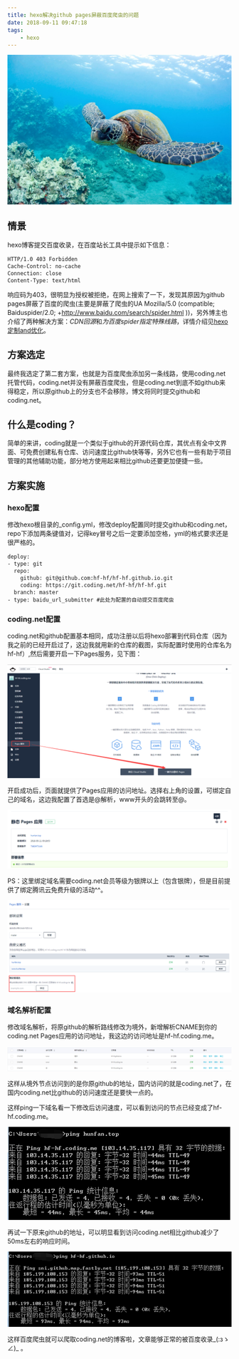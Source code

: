 ```yaml
---
title: hexo解决github pages屏蔽百度爬虫的问题
date: 2018-09-11 09:47:18
tags:
    - hexo
---
```


![homePage](/upload/homePage/20180911104701.jpg)
<!--more-->

## 情景
hexo博客提交百度收录，在百度站长工具中提示如下信息：

```
HTTP/1.0 403 Forbidden
Cache-Control: no-cache
Connection: close
Content-Type: text/html
```

响应码为403，很明显为授权被拒绝，在网上搜索了一下，发现其原因为github pages屏蔽了百度的爬虫(主要是屏蔽了爬虫的UA Mozilla/5.0 (compatible; Baiduspider/2.0; +http://www.baidu.com/search/spider.html ))，另外博主也介绍了两种解决方案：<em>CDN回源</em>和<em>为百度spider指定特殊线路</em>，详情介绍见[hexo定制and优化](https://kikoroc.com/2016/05/05/hexo-customize-and-optimization.html)。

## 方案选定
最终我选定了第二套方案，也就是为百度爬虫添加另一条线路，使用coding.net托管代码，coding.net并没有屏蔽百度爬虫，但是coding.net到底不如github来得稳定，所以原github上的分支也不会移除，博文将同时提交github和coding.net。

## 什么是coding？
简单的来讲，coding就是一个类似于github的开源代码仓库，其优点有全中文界面、可免费创建私有仓库、访问速度比github快等等，另外它也有一些有助于项目管理的其他辅助功能，部分地方使用起来相比github还要更加便捷一些。

## 方案实施

### hexo配置
修改hexo根目录的_config.yml，修改deploy配置同时提交github和coding.net，repo下添加两条键值对，记得key冒号之后一定要添加空格，yml的格式要求还是很严格的。

```
deploy:
- type: git
  repo: 
    github: git@github.com:hf-hf/hf-hf.github.io.git
    coding: https://git.coding.net/hf-hf/hf-hf.git
  branch: master
- type: baidu_url_submitter #此处为配置的自动提交百度爬虫
```

### coding.net配置
coding.net和github配置基本相同，成功注册以后将hexo部署到代码仓库（因为我之前的已经开启过了，这边我就用新的仓库的截图，实际配置时使用的仓库名为hf-hf）,然后需要开启一下Pages服务，见下图：

![github_pages_1.png](/upload/github-pages/github_pages_1.png)

开启成功后，页面就提供了Pages应用的访问地址。选择右上角的设置，可绑定自己的域名，这边我配置了首选是@解析，www开头的会跳转至@。

![github_pages_2.png](/upload/github-pages/github_pages_2.png)

PS：这里绑定域名需要coding.net会员等级为银牌以上（包含银牌），但是目前提供了绑定腾讯云免费升级的活动^^。

![github_pages_3.png](/upload/github-pages/github_pages_3.png)

### 域名解析配置

修改域名解析，将原github的解析路线修改为境外，新增解析CNAME到你的coding.net Pages应用的访问地址，我这边的访问地址是hf-hf.coding.me。

![github_pages_4.png](/upload/github-pages/github_pages_4.png)

这样从境外节点访问到的是你原github的地址，国内访问的就是coding.net了，在国内coding.net比github的访问速度还是要快一点的。

这样ping一下域名看一下修改后访问速度，可以看到访问的节点已经变成了hf-hf.coding.me。

![github_pages_5.png](/upload/github-pages/github_pages_5.png)

再试一下原来github的地址，可以明显看到访问coding.net相比github减少了50ms左右的响应时间。

![github_pages_6.png](/upload/github-pages/github_pages_6.png)

这样百度爬虫就可以爬取coding.net的博客啦，文章能够正常的被百度收录\_(:зゝ∠)\_ 。
